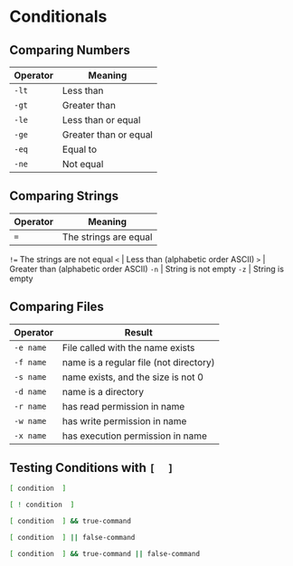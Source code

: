 # Conditionals

## Comparing Numbers

Operator | Meaning
-|-
`-lt` | Less than
`-gt` | Greater than
`-le` | Less than or equal
`-ge` | Greater than or equal
`-eq` | Equal to
`-ne` | Not equal 


## Comparing Strings

Operator | Meaning 
-|-
`=` | The strings are equal
`!=` The strings are not equal
`<` | Less than (alphabetic order ASCII)
`>` | Greater than (alphabetic order ASCII)
`-n` | String is not empty
`-z` | String is empty

## Comparing Files

Operator | Result
-|-
`-e name` | File called with the name exists
`-f name` | name is a regular file (not directory)
`-s name` | name exists, and the size is not 0
`-d name` | name is a directory
`-r name` | has read permission in name 
`-w name` | has write permission in name 
`-x name` | has execution permission in name 

## Testing Conditions with `[  ]`

```bash
[ condition  ]

[ ! condition  ]

[ condition  ] && true-command

[ condition  ] || false-command

[ condition  ] && true-command || false-command
```
